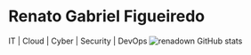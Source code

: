 # Renato Gabriel Figueiredo
IT | Cloud | Cyber | Security | DevOps
![renadown GitHub stats](https://github-readme-stats.vercel.app/api?username=renadown&theme=codeSTACKr&show_icons=true)

